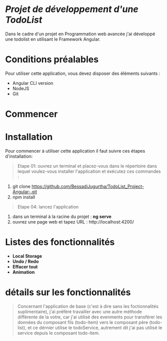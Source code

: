  # ***Projet de développement d'une TodoList***
Dans le cadre d'un projet en Programmation web avancée j'ai développé une todolist en utilisant le Framework Angular.

# Conditions préalables 
Pour utiliser cette application, vous devez disposer des éléments suivants : 
* Angular CLI version 
* NodeJS 
* Git 

# __Commencer__ 

# __Installation__
Pour commencer à utiliser cette application il faut suivre ces étapes d'installation:
 > Etape 01: ouvrez un terminal et placez-vous dans le répertoire dans lequel voulez-vous installer l'application et exécutez ces commandes : 
  1. git clone https://github.com/BessadiJugurtha/TodoList_Project-Angular-.git
  2. npm install 
 
 > Etape 04: lancez l'application
  1. dans un terminal à la racine du projet : **ng serve**
  2. ouvrez une page web et tapez URL : http://localhost:4200/

 # __Listes des fonctionnalités__
 *  **Local Storage**
 *  **Undo / Redo**
 *  **Effacer tout**
 *  **Animation**


 # __détails sur les fonctionnalités__ 
 > Concernant l'application de base (c'est à dire sans les foctionnalités suplimentaire), j'ai préféré travailler avec une autre méthode 
>différente de la votre, car j'ai utilisé des evenments pour transférer les données du composant fils (todo-item) vers le composant père 
>(todo-list), et ce dérnier utilise le todoService, autrement dit j'ai pas utilisé le service depuis le composant todo-item. 
 
